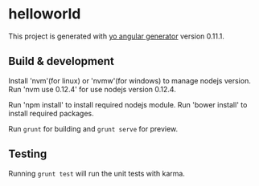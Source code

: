 # helloworld

This project is generated with [yo angular generator](https://github.com/yeoman/generator-angular)
version 0.11.1.

## Build & development

Install 'nvm'(for linux) or 'nvmw'(for windows) to manage nodejs version.
Run 'nvm use 0.12.4' for use nodejs version 0.12.4.

Run 'npm install' to install required nodejs module.
Run 'bower install' to install required packages.

Run `grunt` for building and `grunt serve` for preview.

## Testing

Running `grunt test` will run the unit tests with karma.
